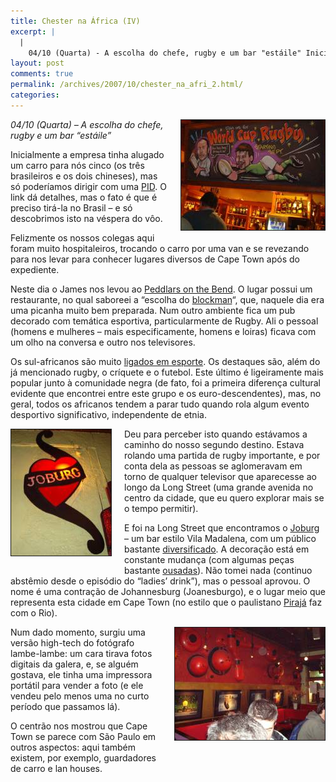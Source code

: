 ```yaml
---
title: Chester na África (IV)
excerpt: |
  |
    04/10 (Quarta) - A escolha do chefe, rugby e um bar "estáile" Inicialmente a empresa tinha alugado um carro para nós cinco (os três brasileiros e os dois chineses), mas só poderíamos dirigir com uma PID. O link dá detalhes,...
layout: post
comments: true
permalink: /archives/2007/10/chester_na_afri_2.html/
categories:
---
```

<span class="mt-enclosure mt-enclosure-image"><img title="Pub do Peddlars" border="1" src="/archives/img/peddlars_pub.jpg" width="230" height="176" class="mt-image-right" style="float: right; margin: 0 0 20px 20px;" /></span>*04/10 (Quarta) &#8211; A escolha do chefe, rugby e um bar &#8220;estáile&#8221;*

Inicialmente a empresa tinha alugado um carro para nós cinco (os três brasileiros e os dois chineses), mas só poderíamos dirigir com uma [PID][1]. O link dá detalhes, mas o fato é que é preciso tirá-la no Brasil &#8211; e só descobrimos isto na véspera do vôo.

Felizmente os nossos colegas aqui foram muito hospitaleiros, trocando o carro por uma van e se revezando para nos levar para conhecer lugares diversos de Cape Town após do expediente.

Neste dia o James nos levou ao [Peddlars on the Bend][2]. O lugar possui um restaurante, no qual saboreei a &#8220;escolha do [blockman][3]&#8220;, que, naquele dia era uma picanha muito bem preparada. Num outro ambiente fica um pub decorado com temática esportiva, particularmente de Rugby. Ali o pessoal (homens e mulheres &#8211; mais especificamente, homens e loiras) ficava com um olho na conversa e outro nos televisores.

Os sul-africanos são muito [ligados em esporte][4]. Os destaques são, além do já mencionado rugby, o críquete e o futebol. Este último é ligeiramente mais popular junto à comunidade negra (de fato, foi a primeira diferença cultural evidente que encontrei entre este grupo e os euro-descendentes), mas, no geral, todos os africanos tendem a parar tudo quando rola algum evento desportivo significativo, independente de etnia.

<span class="mt-enclosure mt-enclosure-image"><img title="logotipo do Joburg" border="1" src="/archives/img/joburg_logo.jpg" width="160" height="202" class="mt-image-left" style="float: left; margin: 0 20px 20px 0;" /></span>Deu para perceber isto quando estávamos a caminho do nosso segundo destino. Estava rolando uma partida de rugby importante, e por conta dela as pessoas se aglomeravam em torno de qualquer televisor que aparecesse ao longo da Long Street (uma grande avenida no centro da cidade, que eu quero explorar mais se o tempo permitir).

E foi na Long Street que encontramos o [Joburg][5] &#8211; um bar estilo Vila Madalena, com um público bastante [diversificado][6]. A decoração está em constante mudança (com algumas peças bastante <span class="mt-enclosure mt-enclosure-image"><a href="/archives/img/bart_joburg.html" onclick="window.open('/archives/img/bart_joburg.html','popup','width=600,height=800,scrollbars=no,resizable=no,toolbar=no,directories=no,location=no,menubar=no,status=no,left=0,top=0'); return false">ousadas</a></span>). Não tomei nada (continuo abstêmio desde o episódio do &#8220;ladies&#8217; drink&#8221;), mas o pessoal aprovou. O nome é uma contração de Johannesburg (Joanesburgo), e o lugar meio que representa esta cidade em Cape Town (no estilo que o paulistano [Pirajá][7] faz com o Rio).

<span class="mt-enclosure mt-enclosure-image"><img title="Parte da decoração do Joburg (estilo industrial)" border="1" src="/archives/img/joburg.jpg" width="240" height="180" class="mt-image-right" style="float: right; margin: 0 0 20px 20px;" /></span>Num dado momento, surgiu uma versão high-tech do fotógrafo lambe-lambe: um cara tirava fotos digitais da galera, e, se alguém gostava, ele tinha uma impressora portátil para vender a foto (e ele vendeu pelo menos uma no curto período que passamos lá).

O centrão nos mostrou que Cape Town se parece com São Paulo em outros aspectos: aqui também existem, por exemplo, guardadores de carro e lan houses.

 [1]: http://www.detran.sp.gov.br/noticias/20060706.asp
 [2]: http://www.dining-out.co.za/member_details-MemberID-616.html
 [3]: http://www.iol.co.za/index.php?set_id=3&#038;click_id=131&#038;art_id=vn20050529223135651C595890
 [4]: http://www.drakensberg-tourism.com/south-africa-sports-activities.html
 [5]: http://www.joburgbar.com/
 [6]: http://www.capetowntoday.co.za/Spotlight/2004/Joburg.htm
 [7]: http://www.obaoba.com.br/bares/bares_detalhe.asp?casaID=1254

